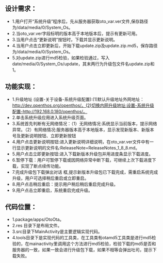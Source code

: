 ## 设计需求：  

  - 1.用户打开“系统升级”程序后，先从服务器获取oto_var.ver文件,保存路径为/data/media/0/System_Os。
  - 2.当oto_var.ver字段标明的版本高于本地版本后，提示有更新可用。
  - 3.当用户点击“更新说明”按钮时，下载并显示更新说明。
  - 4.当用户点击立即更新后，开始下载update.zip及update.zip.md5，保存路径为/data/media/0/System_Os。
  - 5.对update.zip进行md5检验，如果检验通过，写入date/media/0/System_Os/update，其末两行为升级包文件名update.zip和1。


## 功能实现：

  - 1.升级地址 (设置-关于设备-系统升级配置):(1)默认升级地址外网地址：http://dev.openthos.org/openthos/。(2)切换内网升级地址:设置-系统升级配置-http://192.168.0.180/openthos/。
  - 2.单击系统升级应用进入系统升级页面。
  - 3.系统首先判断有无网络情况：（1）无网络情况:系统显示当前版本，提示网络异常。（2）有网络情况:服务器版本高于本地版本，显示发现新版本、新版本号及更新说明按钮、立即更新按钮
  - 4.用户点击更新说明按钮:进入更新说明详细说明，在oto_var.ver文件中有一行显示更新说明的文件名:ReleaseNote=ReleaseNotes_1_8_8.md。
  - 5.用户点击立即更新按钮:进入下载新版本升级包并用进度条显示下载进度。 
  - 6.暂停下载：用户可暂停下载或因网络异常中断下载，可继续上次下载进度下载，实现了断点续传功能。 
  - 7.完成升级包下载弹出对话 框,提示新版本升级包已下载完成，需重启系统完成升级，用户可选择稍后重启或立即重启。 
  - 8.用户点击稍后重启：提示用户稍后稍后重启完成升级。
  - 9.用户点击立即重启，系统重启完成升级。


## 代码位置：

  - 1.package/apps/OtoOta。
  - 2.res 目录下是布局文件。
  - 3.src目录下MainActivity是主要逻辑实现代码。
  - 4.tools目录下是实现代码的工具类，在工具类有otamd5工具类是进行md5检验的，在mainactivity里调用这个方法进行md5检验，检验下载的md5是否和服务器的一致，如果一致会进行升级包下载，如果不相等会弹出吐司，提示下载失败。

